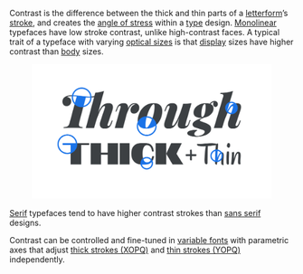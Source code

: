 
Contrast is the difference between the thick and thin parts of a [letterform](/glossary/letterform)’s [stroke](/glossary/stroke), and creates the [angle of stress](/glossary/axis_in_type_design) within a [type](/glossary/type) design. [Monolinear](/glossary/monolinear) typefaces have low stroke contrast, unlike high-contrast faces. A typical trait of a typeface with varying [optical sizes](/glossary/optical_sizes) is that [display](/glossary/display) sizes have higher contrast than [body](/glossary/body) sizes.

<figure>

![“Through Thick & Thin”, with each word set in a drastically different typeface. Circles are used to highlight parts of the letterforms where contrast is evident.](images/thumbnail.svg)

</figure>

[Serif](/glossary/serif) typefaces tend to have higher contrast strokes than [sans serif](/glossary/sans_serif) designs.

Contrast can be controlled and fine-tuned in [variable fonts](/glossary/variable_fonts) with parametric axes that adjust [thick strokes (XOPQ)](/glossary/xopq_axis) and [thin strokes (YOPQ)](/glossary/yopq_axis) independently.
